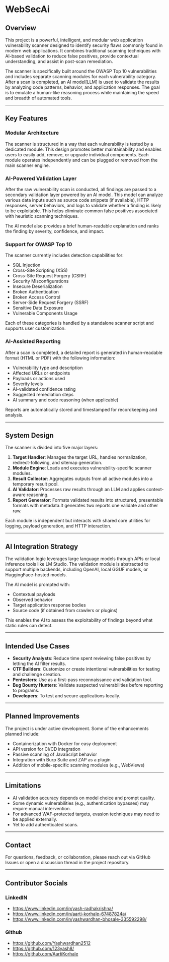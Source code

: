 # WebSecAi


## Overview

This project is a powerful, intelligent, and modular web application vulnerability scanner designed to identify security flaws commonly found in modern web applications. It combines traditional scanning techniques with AI-based validation to reduce false positives, provide contextual understanding, and assist in post-scan remediation.

The scanner is specifically built around the OWASP Top 10 vulnerabilities and includes separate scanning modules for each vulnerability category. After a scan is completed, an AI model[LLM] is used to validate the results by analyzing code patterns, behavior, and application responses. The goal is to emulate a human-like reasoning process while maintaining the speed and breadth of automated tools.

---

## Key Features

### Modular Architecture

The scanner is structured in a way that each vulnerability is tested by a dedicated module. This design promotes better maintainability and enables users to easily add, remove, or upgrade individual components. Each module operates independently and can be plugged or removed from the main scanner engine.

### AI-Powered Validation Layer

After the raw vulnerability scan is conducted, all findings are passed to a secondary validation layer powered by an AI model. This model can analyze various data inputs such as source code snippets (if available), HTTP responses, server behaviors, and logs to validate whether a finding is likely to be exploitable. This helps eliminate common false positives associated with heuristic scanning techniques.

The AI model also provides a brief human-readable explanation and ranks the finding by severity, confidence, and impact.

### Support for OWASP Top 10

The scanner currently includes detection capabilities for:

- SQL Injection
- Cross-Site Scripting (XSS)
- Cross-Site Request Forgery (CSRF)
- Security Misconfigurations
- Insecure Deserialization
- Broken Authentication
- Broken Access Control
- Server-Side Request Forgery (SSRF)
- Sensitive Data Exposure
- Vulnerable Components Usage

Each of these categories is handled by a standalone scanner script and supports user customization.

### AI-Assisted Reporting

After a scan is completed, a detailed report is generated in human-readable format (HTML or PDF) with the following information:

- Vulnerability type and description
- Affected URLs or endpoints
- Payloads or actions used
- Severity levels
- AI-validated confidence rating
- Suggested remediation steps
- AI summary and code reasoning (when applicable)

Reports are automatically stored and timestamped for recordkeeping and analysis.

---

## System Design

The scanner is divided into five major layers:

1. **Target Handler**: Manages the target URL, handles normalization, redirect-following, and sitemap generation.
2. **Module Engine**: Loads and executes vulnerability-specific scanner modules.
3. **Result Collector**: Aggregates outputs from all active modules into a temporary result pool.
4. **AI Validator**: Processes raw results through an LLM and applies context-aware reasoning.
5. **Report Generator**: Formats validated results into structured, presentable formats with metadata.It generates two reports one validate and other raw.

Each module is independent but interacts with shared core utilities for logging, payload generation, and HTTP interaction.

---

## AI Integration Strategy

The validation logic leverages large language models through APIs or local inference tools like LM Studio. The validation module is abstracted to support multiple backends, including OpenAI, local GGUF models, or HuggingFace-hosted models.

The AI model is prompted with:

- Contextual payloads
- Observed behavior
- Target application response bodies
- Source code (if obtained from crawlers or plugins)

This enables the AI to assess the exploitability of findings beyond what static rules can detect.

---

## Intended Use Cases

- **Security Analysts**: Reduce time spent reviewing false positives by letting the AI filter results.
- **CTF Builders**: Customize or create intentional vulnerabilities for testing and challenge creation.
- **Pentesters**: Use as a first-pass reconnaissance and validation tool.
- **Bug Bounty Hunters**: Validate suspected vulnerabilities before reporting to programs.
- **Developers**: To test and secure applications locally.

---

## Planned Improvements

The project is under active development. Some of the enhancements planned include:

- Containerization with Docker for easy deployment
- API version for CI/CD integration
- Passive scanning of JavaScript behavior
- Integration with Burp Suite and ZAP as a plugin
- Addition of mobile-specific scanning modules (e.g., WebViews)

---

## Limitations

- AI validation accuracy depends on model choice and prompt quality.
- Some dynamic vulnerabilities (e.g., authentication bypasses) may require manual intervention.
- For advanced WAF-protected targets, evasion techniques may need to be applied externally.
- Yet to add authenticated scans.

---

## Contact

For questions, feedback, or collaboration, please reach out via GitHub Issues or open a discussion thread in the project repository.

---
## Contributor Socials 

### LinkedIN 
- https://www.linkedin.com/in/yash-radhakrishna/
- https://www.linkedin.com/in/aarti-korhale-67487824a/
- https://www.linkedin.com/in/yashwardhan-bhosale-335592298/

### Github
- https://github.com/Yashwardhan2512
- https://github.com/123yash8/
- https://github.com/AartiKorhale



